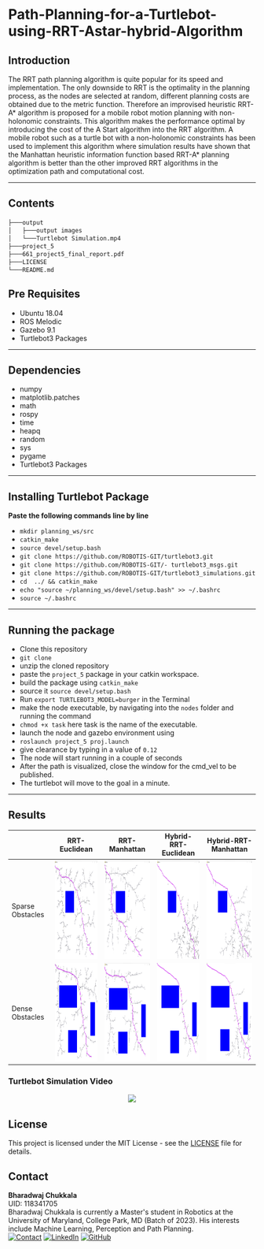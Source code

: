 # Path-Planning-for-a-Turtlebot-using-RRT-Astar-hybrid-Algorithm

## Introduction

The RRT path planning algorithm is quite popular for its speed and implementation. The only downside to RRT is the optimality in the planning process, as the nodes are selected at random, different planning costs are obtained due to the metric function. Therefore an improvised heuristic RRT-A* algorithm is proposed for a mobile robot motion planning with non-holonomic constraints. This algorithm makes the performance
optimal by introducing the cost of the A Start algorithm into the RRT algorithm. A mobile robot such as a turtle bot with a non-holonomic constraints has been used to implement this algorithm where simulation results have shown that the Manhattan heuristic information function based RRT-A* planning algorithm is better than the other improved RRT algorithms in the optimization path and computational cost.

---

## Contents

```
├───output
│   ├───output images
│   └───Turtlebot Simulation.mp4
├───project_5
├───661_project5_final_report.pdf
├───LICENSE
└───README.md
```

## Pre Requisites

* Ubuntu 18.04
* ROS Melodic
* Gazebo 9.1
* Turtlebot3 Packages

---

## Dependencies

* numpy
* matplotlib.patches
* math
* rospy
* time
* heapq
* random
* sys
* pygame
* Turtlebot3 Packages

---

## Installing Turtlebot Package

**Paste the following commands line by line**

- ``mkdir planning_ws/src``
- ``catkin_make``
- ``source devel/setup.bash``
- ``git clone https://github.com/ROBOTIS-GIT/turtlebot3.git``
- ``git clone https://github.com/ROBOTIS-GIT/- turtlebot3_msgs.git``
- ``git clone https://github.com/ROBOTIS-GIT/turtlebot3_simulations.git``
- ``cd  ../ && catkin_make``
- ``echo "source ~/planning_ws/devel/setup.bash" >> ~/.bashrc``
- ``source ~/.bashrc``

---

## Running the package

* Clone this repository
* `git clone`
* unzip the cloned repository
* paste the `project_5` package in your catkin workspace.
* build the package using `catkin_make`
* source it `source devel/setup.bash`
* Run `export TURTLEBOT3_MODEL=burger` in the Terminal
* make the node executable, by navigating into the `nodes` folder and running the command
* `chmod +x task` here task is the name  of the executable.
* launch the node and gazebo environment using
* `roslaunch project_5 proj.launch`
* give clearance by typing in a value of `0.12`
* The node will start running in a couple of seconds
* After the path is visualized, close the window for the cmd_vel to be published.
* The turtlebot  will move to the goal in a minute.

---

## Results

|                  | RRT-Euclidean | RRT-Manhattan | Hybrid-RRT-Euclidean | Hybrid-RRT-Manhattan |
| ---------------- | ------------- | ------------- | -------------------- | -------------------- |
| Sparse Obstacles |  <img width="200" height="200" src="https://github.com/bharadwaj-chukkala/Path-Planning-for-a-Turtlebot-using-RRT-Astar-hybrid-Algorithm/blob/main/outputs/output%20images/RRT_euclid_sparse.png">             |      <img width="200" height="200" src="https://github.com/bharadwaj-chukkala/Path-Planning-for-a-Turtlebot-using-RRT-Astar-hybrid-Algorithm/blob/main/outputs/output%20images/RRT_manhat_sparse.png">       |         <img width="200" height="200" src="https://github.com/bharadwaj-chukkala/Path-Planning-for-a-Turtlebot-using-RRT-Astar-hybrid-Algorithm/blob/main/outputs/output%20images/RRT_heur_euclid_sparse.png">             |        <img width="200" height="200" src="https://github.com/bharadwaj-chukkala/Path-Planning-for-a-Turtlebot-using-RRT-Astar-hybrid-Algorithm/blob/main/outputs/output%20images/RRT_heur_manhat_sparse.png">              |
| Dense Obstacles  |      <img width="200" height="200" src="https://github.com/bharadwaj-chukkala/Path-Planning-for-a-Turtlebot-using-RRT-Astar-hybrid-Algorithm/blob/main/outputs/output%20images/RRT _euclid_dense.png">        |             <img width="200" height="200" src="https://github.com/bharadwaj-chukkala/Path-Planning-for-a-Turtlebot-using-RRT-Astar-hybrid-Algorithm/blob/main/outputs/output%20images/RRT_manhat_dense.png">    |            <img width="200" height="200" src="https://github.com/bharadwaj-chukkala/Path-Planning-for-a-Turtlebot-using-RRT-Astar-hybrid-Algorithm/blob/main/outputs/output%20images/RRT_heur_euclid_dense.png">          |           <img width="200" height="200" src="https://github.com/bharadwaj-chukkala/Path-Planning-for-a-Turtlebot-using-RRT-Astar-hybrid-Algorithm/blob/main/outputs/output%20images/RRT_heur_manhat_dense.png">         |

### Turtlebot Simulation Video
<p align="center">
<a href="https://youtu.be/6UQQzT4o6Pc"><img src="https://img.youtube.com/vi/6UQQzT4o6Pc/hqdefault.jpg"></a>

</p>

## License

This project is licensed under the MIT License - see the [LICENSE](LICENSE) file for details.

## Contact

**Bharadwaj Chukkala**<br>
UID: 118341705<br>
Bharadwaj Chukkala is currently a Master's student in Robotics at the University of Maryland, College Park, MD (Batch of 2023). His interests include Machine Learning, Perception and Path Planning.<br>
[![Contact](https://img.shields.io/badge/Gmail-D14836?style=for-the-badge&logo=gmail&logoColor=white)](bchukkal@umd.edu)
[![LinkedIn](https://img.shields.io/badge/LinkedIn-0077B5?style=for-the-badge&logo=linkedin&logoColor=white)](https://www.linkedin.com/in/bharadwaj-chukkala/)
[![GitHub](https://img.shields.io/badge/GitHub-100000?style=for-the-badge&logo=github&logoColor=white)](https://github.com/bharadwaj-chukkala)
